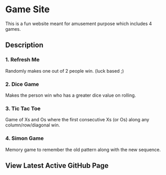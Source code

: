# Game Site
This is a fun website meant for amusement purpose which includes 4 games.

## Description

### 1. Refresh Me
   Randomly makes one out of 2 people win. (luck based ;)
### 2. Dice Game
   Makes the person win who has a greater dice value on rolling.
### 3. Tic Tac Toe
   Game of Xs and Os where the first consecutive Xs (or Os) along any column/row/diagonal win.
### 4. Simon Game
   Memory game to remember the old pattern along with the new sequence.

## View Latest Active GitHub Page 
